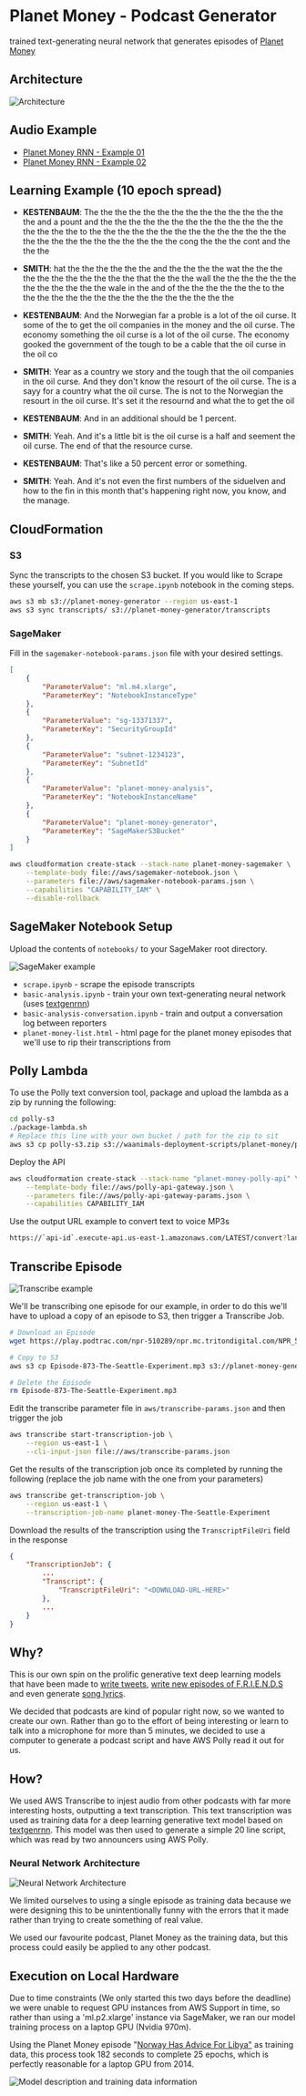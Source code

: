 # Planet Money - Podcast Generator

trained text-generating neural network that generates episodes of [Planet Money](https://www.npr.org/sections/money/)

## Architecture

![Architecture](img/architecture.png)

## Audio Example

* [Planet Money RNN - Example 01](https://soundcloud.com/gloverdude/planet-money-rnn-example-01)
* [Planet Money RNN - Example 02](https://soundcloud.com/gloverdude/planet-money-rnn-example-02)

## Learning Example (10 epoch spread)

* **KESTENBAUM**: The the the the the the the the the the the the the the the and a pount and the the the the the the the the the the the the the the the the the to the the the the the the the the the the the the the the the the the the the the the the the the the cong the the the cont and the the the

* **SMITH**: hat the the the the the the and the the the the wat the the the the the the the the the the the that the the the wall the the the the the the the the the the the the wale in the and of the the the the the the to the the the the the the the the the the the the the the the the

* **KESTENBAUM**: And the Norwegian far a proble is a lot of the oil curse. It some of the to get the oil companies in the money and the oil curse. The economy something the oil curse is a lot of the oil curse. The economy gooked the government of the tough to be a cable that the oil curse in the oil co

* **SMITH**: Year as a country we story and the tough that the oil companies in the oil curse. And they don't know the resourt of the oil curse. The is a sayy for a country what the oil curse. The is not to the Norwegian the resourt in the oil curse. It's set it the resournd and what the to get the oil

* **KESTENBAUM**: And in an additional should be 1 percent.

* **SMITH**: Yeah. And it's a little bit is the oil curse is a half and seement the oil curse. The end of that the resource curse.

* **KESTENBAUM**: That's like a 50 percent error or something.

* **SMITH**: Yeah. And it's not even the first numbers of the siduelven and how to the fin in this month that's happening right now, you know, and the manage.

## CloudFormation

### S3

Sync the transcripts to the chosen S3 bucket. If you would like to Scrape these yourself, you can use the `scrape.ipynb` notebook in the coming steps.

```bash
aws s3 mb s3://planet-money-generator --region us-east-1
aws s3 sync transcripts/ s3://planet-money-generator/transcripts
```

### SageMaker

Fill in the `sagemaker-notebook-params.json` file with your desired settings.

```json
[
    {
        "ParameterValue": "ml.m4.xlarge",
        "ParameterKey": "NotebookInstanceType"
    },
    {
        "ParameterValue": "sg-13371337",
        "ParameterKey": "SecurityGroupId"
    },
    {
        "ParameterValue": "subnet-1234123",
        "ParameterKey": "SubnetId"
    },
    {
        "ParameterValue": "planet-money-analysis",
        "ParameterKey": "NotebookInstanceName"
    },
    {
        "ParameterValue": "planet-money-generator",
        "ParameterKey": "SageMakerS3Bucket"
    }
]
```

```bash
aws cloudformation create-stack --stack-name planet-money-sagemaker \
    --template-body file://aws/sagemaker-notebook.json \
    --parameters file://aws/sagemaker-notebook-params.json \
    --capabilities "CAPABILITY_IAM" \
    --disable-rollback
```

## SageMaker Notebook Setup

Upload the contents of `notebooks/` to your SageMaker root directory.

![SageMaker example](img/sagemaker-example.png)

* `scrape.ipynb` - scrape the episode transcripts
* `basic-analysis.ipynb` - train your own text-generating neural network (uses [textgenrnn](https://github.com/minimaxir/textgenrnn))
* `basic-analysis-conversation.ipynb` - train and output a conversation log between reporters
* `planet-money-list.html` - html page for the planet money episodes that we'll use to rip their transcriptions from

## Polly Lambda

To use the Polly text conversion tool, package and upload the lambda as a zip by running the following:

```bash
cd polly-s3
./package-lambda.sh
# Replace this line with your own bucket / path for the zip to sit
aws s3 cp polly-s3.zip s3://waanimals-deployment-scripts/planet-money/polly-s3.zip
```

Deploy the API

```bash
aws cloudformation create-stack --stack-name "planet-money-polly-api" \
    --template-body file://aws/polly-api-gateway.json \
    --parameters file://aws/polly-api-gateway-params.json \
    --capabilities CAPABILITY_IAM
```

Use the output URL example to convert text to voice MP3s

```bash
https://`api-id`.execute-api.us-east-1.amazonaws.com/LATEST/convert?lang=`voice-id`&query=`text-to-convert`
```

## Transcribe Episode

![Transcribe example](img/transcribe-example.png)

We'll be transcribing one episode for our example, in order to do this we'll have to upload a copy of an episode to S3, then trigger a Transcribe Job.

```bash
# Download an Episode
wget https://play.podtrac.com/npr-510289/npr.mc.tritondigital.com/NPR_510289/media/anon.npr-mp3/npr/pmoney/2018/10/20181031_pmoney_pmpod872.mp3 -O Episode-873-The-Seattle-Experiment.mp3

# Copy to S3
aws s3 cp Episode-873-The-Seattle-Experiment.mp3 s3://planet-money-generator/episodes/Episode-873-The-Seattle-Experiment.mp3

# Delete the Episode
rm Episode-873-The-Seattle-Experiment.mp3
```

Edit the transcribe parameter file in `aws/transcribe-params.json` and then trigger the job

```bash
aws transcribe start-transcription-job \
    --region us-east-1 \
    --cli-input-json file://aws/transcribe-params.json
```

Get the results of the transcription job once its completed by running the following (replace the job name with the one from your parameters)

```bash
aws transcribe get-transcription-job \
    --region us-east-1 \
    --transcription-job-name planet-money-The-Seattle-Experiment
```

Download the results of the transcription using the `TranscriptFileUri` field in the response

```json
{
    "TranscriptionJob": {
        ...
        "Transcript": {
            "TranscriptFileUri": "<DOWNLOAD-URL-HERE>"
        },
        ...
    }
}
```

## Why?

This is our own spin on the prolific generative text deep learning models that have been made to [write tweets](https://twitter.com/internetshit_nn), [write new episodes of F.R.I.E.N.D.S](https://twitter.com/_Pandy/status/689209034143084547) and even generate [song lyrics](https://medium.com/@ivanliljeqvist/using-ai-to-generate-lyrics-5aba7950903).

We decided that podcasts are kind of popular right now, so we wanted to create our own. Rather than go to the effort of being interesting or learn to talk into a microphone for more than 5 minutes, we decided to use a computer to generate a podcast script and have AWS Polly read it out for us.

## How?

We used AWS Transcribe to injest audio from other podcasts with far more interesting hosts, outputting a text transcription. This text transcription was used as training data for a deep learning generative text model based on [textgenrnn](https://github.com/minimaxir/textgenrnn). This model was then used to generate a simple 20 line script, which was read by two announcers using AWS Polly.

### Neural Network Architecture

![Neural Network Architecture](img/nn.png)

We limited ourselves to using a single episode as training data because we were designing this to be unintentionally funny with the errors that it made rather than trying to create something of real value.

We used our favourite podcast, Planet Money as the training data, but this process could easily be applied to any other podcast.

## Execution on Local Hardware

Due to time constraints (We only started this two days before the deadline) we were unable to request GPU instances from AWS Support in time, so rather than using a 'ml.p2.xlarge' instance via SageMaker, we ran our model training process on a laptop GPU (Nvidia 970m).

Using the Planet Money episode "[Norway Has Advice For Libya"](https://www.npr.org/sections/money/2011/08/26/139972557/the-friday-podcast-norways-got-advice-for-libya) as training data, this process took 182 seconds to complete 25 epochs, which is perfectly reasonable for a laptop GPU from 2014.

![Model description and training data information](img/model.png)
